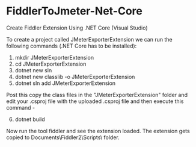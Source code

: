 # FiddlerToJmeter-Net-Core
Create Fiddler Extension Using .NET Core (Visual Studio)


To create a project called JMeterExporterExtension we can run the following commands (.NET Core has to be installed):


1. mkdir JMeterExporterExtension
2. cd JMeterExporterExtension
3. dotnet new sln
4. dotnet new classlib -o JMeterExporterExtension
5. dotnet sln add JMeterExporterExtension

Post this copy the class files in the "JMeterExporterExtension" folder and edit your .csproj file with the uploaded .csproj file and then execute this command - 

6. dotnet build

Now run the tool fiddler and see the extension loaded. The extension gets copied to Documents\Fiddler2\Scripts\ folder.
